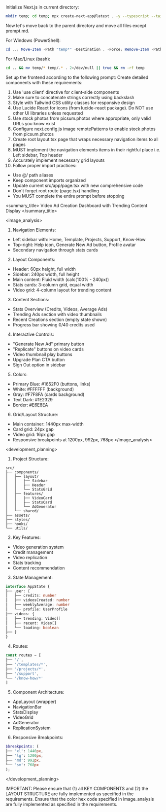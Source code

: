 Initialize Next.js in current directory:
```bash
mkdir temp; cd temp; npx create-next-app@latest . -y --typescript --tailwind --eslint --app --use-npm --src-dir --import-alias "@/*" -no --turbo
```

Now let's move back to the parent directory and move all files except prompt.md.

For Windows (PowerShell):
```powershell
cd ..; Move-Item -Path "temp*" -Destination . -Force; Remove-Item -Path "temp" -Recurse -Force
```

For Mac/Linux (bash):
```bash
cd .. && mv temp/* temp/.* . 2>/dev/null || true && rm -rf temp
```

Set up the frontend according to the following prompt:
<frontend-prompt>
Create detailed components with these requirements:
1. Use 'use client' directive for client-side components
2. Make sure to concatenate strings correctly using backslash
3. Style with Tailwind CSS utility classes for responsive design
4. Use Lucide React for icons (from lucide-react package). Do NOT use other UI libraries unless requested
5. Use stock photos from picsum.photos where appropriate, only valid URLs you know exist
6. Configure next.config.js image remotePatterns to enable stock photos from picsum.photos
7. Create root layout.tsx page that wraps necessary navigation items to all pages
8. MUST implement the navigation elements items in their rightful place i.e. Left sidebar, Top header
9. Accurately implement necessary grid layouts
10. Follow proper import practices:
   - Use @/ path aliases
   - Keep component imports organized
   - Update current src/app/page.tsx with new comprehensive code
   - Don't forget root route (page.tsx) handling
   - You MUST complete the entire prompt before stopping

<summary_title>
Video Ad Creation Dashboard with Trending Content Display
</summary_title>

<image_analysis>

1. Navigation Elements:
- Left sidebar with: Home, Template, Projects, Support, Know-How
- Top-right: Help icon, Generate New Ad button, Profile avatar
- Secondary navigation through stats cards


2. Layout Components:
- Header: 60px height, full width
- Sidebar: 240px width, full height
- Main content: Fluid width (calc(100% - 240px))
- Stats cards: 3-column grid, equal width
- Video grid: 4-column layout for trending content


3. Content Sections:
- Stats Overview (Credits, Videos, Average Ads)
- Trending Ads section with video thumbnails
- Recent Creations section (empty state shown)
- Progress bar showing 0/40 credits used


4. Interactive Controls:
- "Generate New Ad" primary button
- "Replicate" buttons on video cards
- Video thumbnail play buttons
- Upgrade Plan CTA button
- Sign Out option in sidebar


5. Colors:
- Primary Blue: #1652F0 (buttons, links)
- White: #FFFFFF (background)
- Gray: #F7F8FA (cards background)
- Text Dark: #1E2329
- Border: #E6E8EA


6. Grid/Layout Structure:
- Main container: 1440px max-width
- Card grid: 24px gap
- Video grid: 16px gap
- Responsive breakpoints at 1200px, 992px, 768px
</image_analysis>

<development_planning>

1. Project Structure:
```
src/
├── components/
│   ├── layout/
│   │   ├── Sidebar
│   │   ├── Header
│   │   └── StatsGrid
│   ├── features/
│   │   ├── VideoCard
│   │   ├── StatsCard
│   │   └── AdGenerator
│   └── shared/
├── assets/
├── styles/
├── hooks/
└── utils/
```


2. Key Features:
- Video generation system
- Credit management
- Video replication
- Stats tracking
- Content recommendation


3. State Management:
```typescript
interface AppState {
├── user: {
│   ├── credits: number
│   ├── videosCreated: number
│   ├── weeklyAverage: number
│   └── profile: UserProfile
├── videos: {
│   ├── trending: Video[]
│   ├── recent: Video[]
│   └── loading: boolean
├── }
}
```


4. Routes:
```typescript
const routes = [
├── '/',
├── '/templates/*',
├── '/projects/*',
├── '/support',
└── '/know-how/*'
]
```


5. Component Architecture:
- AppLayout (wrapper)
- NavigationBar
- StatsDisplay
- VideoGrid
- AdGenerator
- ReplicationSystem


6. Responsive Breakpoints:
```scss
$breakpoints: (
├── 'xl': 1440px,
├── 'lg': 1200px,
├── 'md': 992px,
└── 'sm': 768px
);
```
</development_planning>
</frontend-prompt>

IMPORTANT: Please ensure that (1) all KEY COMPONENTS and (2) the LAYOUT STRUCTURE are fully implemented as specified in the requirements. Ensure that the color hex code specified in image_analysis are fully implemented as specified in the requirements.